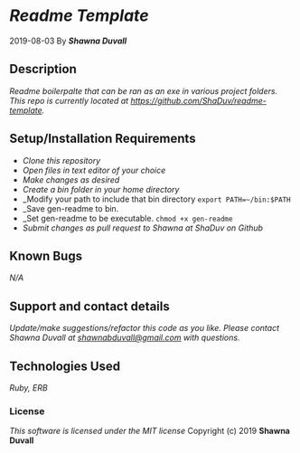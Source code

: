 
# _Readme Template_
2019-08-03
By _**Shawna Duvall**_

## Description
_Readme boilerpalte that can be ran as an exe in various project folders.
This repo is currently located at https://github.com/ShaDuv/readme-template._

## Setup/Installation Requirements

* _Clone this repository_
* _Open files in text editor of your choice_
* _Make changes as desired_
* _Create a bin folder in your home directory_
* _Modify your path to include that bin directory `export PATH=~/bin:$PATH`
* _Save gen-readme to bin.
* _Set gen-readme to be executable. `chmod +x gen-readme`
* _Submit changes as pull request to Shawna at ShaDuv on Github_

## Known Bugs
_N/A_

## Support and contact details
_Update/make suggestions/refactor this code as you like. Please contact Shawna Duvall at shawnabduvall@gmail.com with questions._

## Technologies Used
_Ruby, ERB_

### License
*This software is licensed under the MIT license*
Copyright (c) 2019 **Shawna Duvall**
